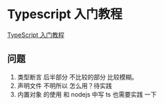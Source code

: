 # Typescript 入门教程
[TypeScript 入门教程](https://www.bookstack.cn/read/typescript-tutorial-202005/README.md)

## 问题
1. 类型断言 后半部分 不比较的部分 比较模糊。
2. 声明文件 不明所以
  怎么用？待实践
3. 内置对象 的使用 和 nodejs 中写 ts 也需要实践 一下


